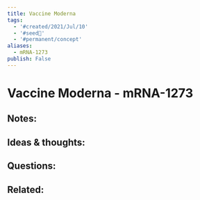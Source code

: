 ```yaml
---
title: Vaccine Moderna
tags:
  - '#created/2021/Jul/10'
  - '#seed🥜'
  - '#permanent/concept'
aliases:
  - mRNA-1273
publish: False
---
```

# Vaccine Moderna - mRNA-1273

## Notes:


## Ideas & thoughts:

## Questions:

## Related:


